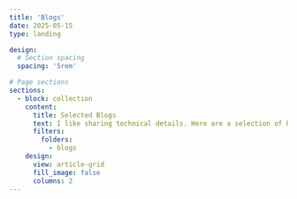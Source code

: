 ```yaml
---
title: 'Blogs'
date: 2025-05-15
type: landing

design:
  # Section spacing
  spacing: '5rem'

# Page sections
sections:
  - block: collection
    content:
      title: Selected Blogs
      text: I like sharing technical details. Here are a selection of blogs I wrote over the years.
      filters:
        folders:
          - blogs
    design:
      view: article-grid
      fill_image: false
      columns: 2
---
```

